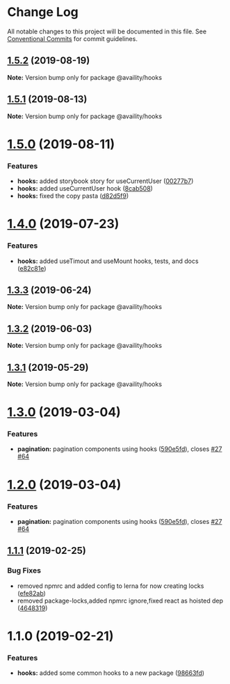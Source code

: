 # Change Log

All notable changes to this project will be documented in this file.
See [Conventional Commits](https://conventionalcommits.org) for commit guidelines.

## [1.5.2](https://github.com/Availity/availity-react/compare/@availity/hooks@1.5.1...@availity/hooks@1.5.2) (2019-08-19)

**Note:** Version bump only for package @availity/hooks





## [1.5.1](https://github.com/Availity/availity-react/compare/@availity/hooks@1.5.0...@availity/hooks@1.5.1) (2019-08-13)

**Note:** Version bump only for package @availity/hooks





# [1.5.0](https://github.com/Availity/availity-react/compare/@availity/hooks@1.4.0...@availity/hooks@1.5.0) (2019-08-11)


### Features

* **hooks:** added storybook story for useCurrentUser ([00277b7](https://github.com/Availity/availity-react/commit/00277b7))
* **hooks:** added useCurrentUser hook ([8cab508](https://github.com/Availity/availity-react/commit/8cab508))
* **hooks:** fixed the copy pasta ([d82d5f9](https://github.com/Availity/availity-react/commit/d82d5f9))





# [1.4.0](https://github.com/Availity/availity-react/compare/@availity/hooks@1.3.3...@availity/hooks@1.4.0) (2019-07-23)


### Features

* **hooks:** added useTimout and useMount hooks, tests, and docs ([e82c81e](https://github.com/Availity/availity-react/commit/e82c81e))





## [1.3.3](https://github.com/Availity/availity-react/compare/@availity/hooks@1.3.2...@availity/hooks@1.3.3) (2019-06-24)

**Note:** Version bump only for package @availity/hooks





## [1.3.2](https://github.com/Availity/availity-react/compare/@availity/hooks@1.3.1...@availity/hooks@1.3.2) (2019-06-03)

**Note:** Version bump only for package @availity/hooks





## [1.3.1](https://github.com/Availity/availity-react/compare/@availity/hooks@1.3.0...@availity/hooks@1.3.1) (2019-05-29)

**Note:** Version bump only for package @availity/hooks





# [1.3.0](https://github.com/Availity/availity-react/compare/@availity/hooks@1.1.1...@availity/hooks@1.3.0) (2019-03-04)


### Features

* **pagination:** pagination components using hooks ([590e5fd](https://github.com/Availity/availity-react/commit/590e5fd)), closes [#27](https://github.com/Availity/availity-react/issues/27) [#64](https://github.com/Availity/availity-react/issues/64)





# [1.2.0](https://github.com/Availity/availity-react/compare/@availity/hooks@1.1.1...@availity/hooks@1.2.0) (2019-03-04)


### Features

* **pagination:** pagination components using hooks ([590e5fd](https://github.com/Availity/availity-react/commit/590e5fd)), closes [#27](https://github.com/Availity/availity-react/issues/27) [#64](https://github.com/Availity/availity-react/issues/64)





## [1.1.1](https://github.com/Availity/availity-react/compare/@availity/hooks@1.1.0...@availity/hooks@1.1.1) (2019-02-25)


### Bug Fixes

* removed npmrc and added config to lerna for now creating locks ([efe82ab](https://github.com/Availity/availity-react/commit/efe82ab))
* removed package-locks,added npmrc ignore,fixed react as hoisted dep ([4648319](https://github.com/Availity/availity-react/commit/4648319))





# 1.1.0 (2019-02-21)


### Features

* **hooks:** added some common hooks to a new package ([98663fd](https://github.com/Availity/availity-react/commit/98663fd))
